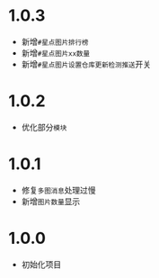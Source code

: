 # 1.0.3
* 新增`#星点图片排行榜`
* 新增`#星点图片xx数量`
* 新增`#星点图片设置仓库更新检测推送`开关

# 1.0.2
* 优化部分`模块`

# 1.0.1
* 修复`多图消息`处理过慢
* 新增`图片数量`显示

# 1.0.0 
* 初始化项目

